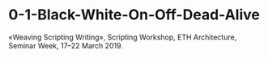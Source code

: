 # 0-1-Black-White-On-Off-Dead-Alive
«Weaving Scripting Writing», Scripting Workshop, ETH Architecture, Seminar Week, 17–22 March 2019.
